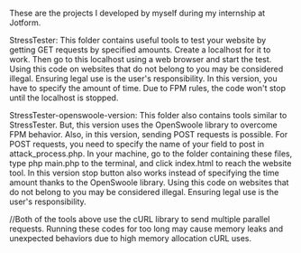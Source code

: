 These are the projects I developed by myself during my internship at Jotform.

StressTester: 
This folder contains useful tools to test your website by getting GET requests by specified amounts. Create a localhost for it to work. Then go to this localhost using a web browser and start the test. 
Using this code on websites that do not belong to you may be considered illegal.
Ensuring legal use is the user's responsibility.
In this version, you have to specify the amount of time. Due to FPM rules, the code won't stop until the localhost is stopped.

StressTester-openswoole-version: 
This folder also contains tools similar to StressTester. But, this version uses the OpenSwoole library to overcome FPM behavior. Also, in this version, 
sending POST requests is possible. For POST requests, you need to specify the name of your field to post in attack_process.php.
In your machine, go to the folder containing these files, type php main.php to the terminal, and click index.html to reach the website tool. 
In this version stop button also works instead of specifying the time amount thanks to the OpenSwoole library.
Using this code on websites that do not belong to you may be considered illegal.
Ensuring legal use is the user's responsibility.

//Both of the tools above use the cURL library to send multiple parallel requests. Running these codes for too long may cause memory leaks and unexpected behaviors due to high memory allocation cURL uses. 
